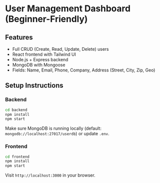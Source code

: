 # User Management Dashboard (Beginner-Friendly)

## Features
- Full CRUD (Create, Read, Update, Delete) users
- React frontend with Tailwind UI
- Node.js + Express backend
- MongoDB with Mongoose
- Fields: Name, Email, Phone, Company, Address (Street, City, Zip, Geo)

## Setup Instructions

### Backend
```bash
cd backend
npm install
npm start
```
Make sure MongoDB is running locally (default: `mongodb://localhost:27017/userdb`) or update `.env`.

### Frontend
```bash
cd frontend
npm install
npm start
```

Visit `http://localhost:3000` in your browser.
